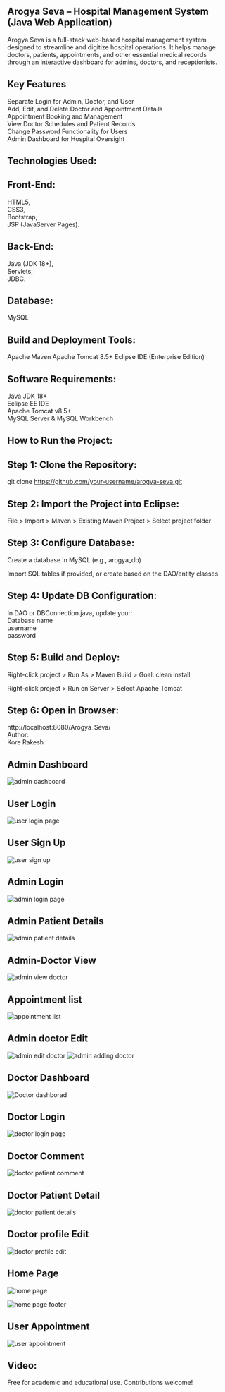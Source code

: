 ## Arogya Seva – Hospital Management System (Java Web Application)
Arogya Seva is a full-stack web-based hospital management system designed to streamline and digitize hospital operations. It helps manage doctors, patients, appointments, and other essential medical records through an interactive dashboard for admins, doctors, and receptionists.
## Key Features
Separate Login for Admin, Doctor, and User  
Add, Edit, and Delete Doctor and Appointment Details  
Appointment Booking and Management  
View Doctor Schedules and Patient Records  
Change Password Functionality for Users  
Admin Dashboard for Hospital Oversight   
 
## Technologies Used:
## Front-End:
HTML5,  
CSS3,   
Bootstrap,  
JSP (JavaServer Pages).

## Back-End:
Java (JDK 18+),  
Servlets,  
JDBC.

## Database:
MySQL

## Build and Deployment Tools:
Apache Maven
Apache Tomcat 8.5+
Eclipse IDE (Enterprise Edition)

## Software Requirements:
Java JDK 18+  
Eclipse EE IDE  
Apache Tomcat v8.5+  
MySQL Server & MySQL Workbench  


## How to Run the Project:
## Step 1: Clone the Repository:
git clone https://github.com/your-username/arogya-seva.git  

## Step 2: Import the Project into Eclipse:
File >   Import >   Maven >   Existing Maven Project >   Select project folder

## Step 3: Configure Database:
Create a database in MySQL (e.g., arogya_db)  

Import SQL tables if provided, or create based on the DAO/entity classes

## Step 4: Update DB Configuration:
In DAO or DBConnection.java, update your:  
Database name  
username  
password
## Step 5: Build and Deploy:
Right-click project >   Run As >   Maven Build >   Goal: clean install  

Right-click project >   Run on Server >   Select Apache Tomcat

## Step 6: Open in Browser:
http://localhost:8080/Arogya_Seva/  
Author:  
Kore Rakesh  

## Admin Dashboard
![admin dashboard ](https://github.com/user-attachments/assets/0bbd5f3e-4cdf-4237-beb1-c4ad4f9c6a93)

## User Login 
![user login page](https://github.com/user-attachments/assets/9060ca8a-cc6e-47d7-b403-442f8de80e5e)

## User Sign Up
![user sign up ](https://github.com/user-attachments/assets/b06715d1-fdf1-428f-9f75-0312159c5d45)

## Admin Login
![admin login page](https://github.com/user-attachments/assets/702e8ed0-2fa3-454f-91d0-bef3d4e5c8d2)

## Admin Patient Details
![admin patient details](https://github.com/user-attachments/assets/4593b5e5-d12e-45ce-9127-e8d082bf3656)

## Admin-Doctor View
![admin view doctor](https://github.com/user-attachments/assets/c2ba312f-0dbd-4078-90df-be9fcdac4122)

## Appointment list
![appointment list](https://github.com/user-attachments/assets/7a6646c2-a139-4dbe-8294-7115a76042d9)

## Admin doctor Edit
![admin edit doctor](https://github.com/user-attachments/assets/2f086efd-c5f9-43f0-a636-13f083710ebb)
![admin adding doctor](https://github.com/user-attachments/assets/30f6e704-cce6-4fd2-bf5e-606451a86f0a)

## Doctor Dashboard
![Doctor dashborad](https://github.com/user-attachments/assets/89934d72-5edc-4f45-bd12-02b3e250dfe3)

## Doctor Login
![doctor login page](https://github.com/user-attachments/assets/7eff1aa3-ead9-4ba1-aaee-6c4e2e2c242e)

## Doctor Comment
![doctor patient comment](https://github.com/user-attachments/assets/6d8d2394-15f5-4611-a949-911430fca908)

## Doctor Patient Detail
![doctor patient details](https://github.com/user-attachments/assets/04902655-3c2e-4a86-8b6a-ef8c979cf328)

## Doctor profile Edit
![doctor profile edit](https://github.com/user-attachments/assets/81e1dbff-01de-44db-9266-0df95e244f45)

## Home Page
![home page ](https://github.com/user-attachments/assets/eccf0f3f-8eeb-48c3-85f4-463a4c78412e)

![home page footer](https://github.com/user-attachments/assets/0ee3f309-125c-42d1-b003-a25b2f69d613)

## User Appointment
![user appointment ](https://github.com/user-attachments/assets/1ff21fc3-9126-4da7-97d8-dbce07add144)

## Video:

Free for academic and educational use. Contributions welcome!
